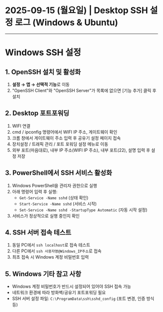 # 2025-09-15 (월요일) | Desktop SSH 설정 로그 (Windows & Ubuntu)

---

# Windows SSH 설정

## 1. OpenSSH 설치 및 활성화
1. **설정 → 앱 → 선택적 기능**로 이동
2. "OpenSSH Client"와 "OpenSSH Server"가 목록에 없으면 [기능 추가] 클릭 후 설치

## 2. Desktop 포트포워딩
1. WIFI 연결
2. cmd / ipconfig 명령어에서 WIFI IP 주소, 게이트웨이 확인
3. 크롬 창에서 게이트웨이 주소 입력 후 공유기 설정 페이지 접속
4. 장치설정 / 트래픽 관리 / 포트 포워딩 설정 메뉴로 이동
5. 외부 포트(마음대로), 내부 IP 주소(WIFI IP 주소), 내부 포트(22), 설명 입력 후 설정 저장

## 3. PowerShell에서 SSH 서비스 활성화
1. Windows PowerShell을 관리자 권한으로 실행
2. 아래 명령어 입력 후 실행:
   - `Get-Service -Name sshd` (상태 확인)
   - `Start-Service -Name sshd` (서비스 시작)
   - `Set-Service -Name sshd -StartupType Automatic` (자동 시작 설정)
3. 서비스가 정상적으로 실행 중인지 확인

## 4. SSH 서버 접속 테스트
1. 동일 PC에서 `ssh localhost`로 접속 테스트
2. 다른 PC에서 `ssh 사용자명@Windows_IP주소`로 접속
3. 최초 접속 시 Windows 계정 비밀번호 입력

## 5. Windows 기타 참고 사항
- Windows 계정 비밀번호가 반드시 설정되어 있어야 SSH 접속 가능
- 네트워크 환경에 따라 방화벽/공유기 포트포워딩 필요
- SSH 서버 설정 파일: `C:\ProgramData\ssh\sshd_config` (포트 변경, 인증 방식 등)
